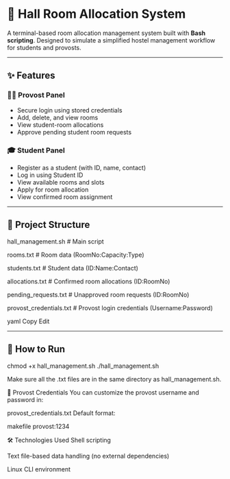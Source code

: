 # 🏨 Hall Room Allocation System

A terminal-based room allocation management system built with **Bash scripting**. Designed to simulate a simplified hostel management workflow for students and provosts.

---

## ✨ Features

### 🧑‍🏫 Provost Panel
- Secure login using stored credentials
- Add, delete, and view rooms
- View student-room allocations
- Approve pending student room requests

### 🎓 Student Panel
- Register as a student (with ID, name, contact)
- Log in using Student ID
- View available rooms and slots
- Apply for room allocation
- View confirmed room assignment

---

## 📁 Project Structure

hall_management.sh # Main script

rooms.txt # Room data (RoomNo:Capacity:Type)

students.txt # Student data (ID:Name:Contact)

allocations.txt # Confirmed room allocations (ID:RoomNo)

pending_requests.txt # Unapproved room requests (ID:RoomNo)

provost_credentials.txt # Provost login credentials (Username:Password)

yaml
Copy
Edit

---

## 🚀 How to Run

chmod +x hall_management.sh
./hall_management.sh

Make sure all the .txt files are in the same directory as hall_management.sh.

🔐 Provost Credentials
You can customize the provost username and password in:

provost_credentials.txt
Default format:

makefile
provost:1234

🛠️ Technologies Used
Shell scripting

Text file-based data handling (no external dependencies)

Linux CLI environment

